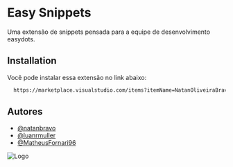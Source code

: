 
# Easy Snippets

Uma extensão de snippets pensada para a equipe de desenvolvimento easydots.


## Installation

Você pode instalar essa extensão no link abaixo:

```bash
  https://marketplace.visualstudio.com/items?itemName=NatanOliveiraBravo.easy-code-snippets
```
    
## Autores

- [@natanbravo](https://github.com/natanbravo)
- [@luanrmuller](https://github.com/luanrmuller)
- [@MatheusFornari96](https://github.com/MatheusFornari96)



![Logo](https://easydots.com.br/wp-content/uploads/2022/04/logo-principal-sem-digital.png)

